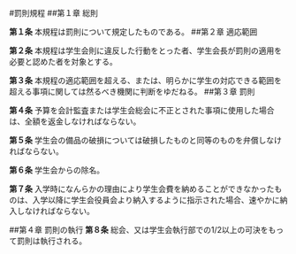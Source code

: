 ﻿#罰則規程
##第１章 総則

__第１条__ 本規程は罰則について規定したものである。
##第２章 適応範囲

__第２条__ 本規程は学生会則に違反した行動をとった者、学生会長が罰則の適用を必要と認めた者を対象とする。

__第３条__ 本規程の適応範囲を超える、または、明らかに学生の対応できる範囲を超える事項に関しては然るべき機関に判断をゆだねる。
##第３章 罰則

__第４条__ 予算を会計監査または学生会総会に不正とされた事項に使用した場合は、全額を返金しなければならない。

__第５条__ 学生会の備品の破損については破損したものと同等のものを弁償しなければならない。

__第６条__ 学生会からの除名。

__第７条__ 入学時になんらかの理由により学生会費を納めることができなかったものは、入学以降に学生会役員会より納入するように指示された場合、速やかに納入しなければならない。

##第４章 罰則の執行
__第８条__ 総会、又は学生会執行部での1/2以上の可決をもって罰則は執行される。